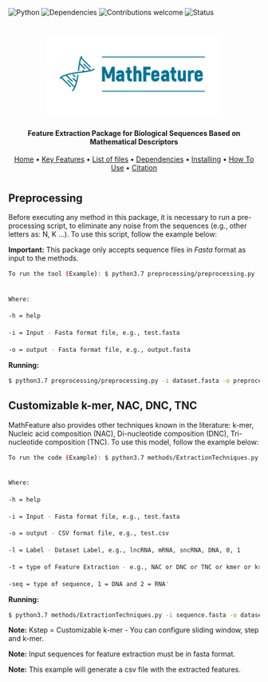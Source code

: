 ![Python](https://img.shields.io/badge/python-v3.7-blue)
![Dependencies](https://img.shields.io/badge/dependencies-up%20to%20date-brightgreen.svg)
![Contributions welcome](https://img.shields.io/badge/contributions-welcome-orange.svg)
![Status](https://img.shields.io/badge/status-up-brightgreen)

<h1 align="center">
  <img src="https://github.com/Bonidia/MathFeature/blob/master/img/MathFeature.png" alt="MathFeature" width="350">
</h1>

<h4 align="center">Feature Extraction Package for Biological Sequences Based on Mathematical Descriptors</h4>
	
<p align="center">
  <a href="https://github.com/Bonidia/MathFeature">Home</a> •
  <a href="#authors">Key Features</a> •
  <a href="#list-of-files">List of files</a> •
  <a href="#dependencies">Dependencies</a> •
  <a href="#installing-dependencies-and-package">Installing</a> •
  <a href="#how-to-use">How To Use</a> •
  <a href="#citation">Citation</a> 
</p>

<h1 align="center"></h1>

## Preprocessing

Before executing any method in this package, it is necessary to run a pre-processing script, to eliminate any noise from the sequences (e.g., other letters as: N, K ...). To use this script, follow the example below:

**Important:** This package only accepts sequence files in *Fasta* format as input to the methods.

```sh
To run the tool (Example): $ python3.7 preprocessing/preprocessing.py -i input -o output


Where:

-h = help

-i = Input - Fasta format file, e.g., test.fasta

-o = output - Fasta format file, e.g., output.fasta
```

**Running:**

```sh
$ python3.7 preprocessing/preprocessing.py -i dataset.fasta -o preprocessing.fasta 
```


## Customizable k-mer, NAC, DNC, TNC

MathFeature also provides other techniques known in the literature: k-mer, Nucleic acid composition (NAC), Di-nucleotide composition (DNC), Tri-nucleotide composition (TNC). To use this model, follow the example below:

```sh
To run the code (Example): $ python3.7 methods/ExtractionTechniques.py -i input -o output -l label -t technique -seq DNA/RNA


Where:

-h = help

-i = Input - Fasta format file, e.g., test.fasta

-o = output - CSV format file, e.g., test.csv

-l = Label - Dataset Label, e.g., lncRNA, mRNA, sncRNA, DNA, 0, 1

-t = type of Feature Extraction - e.g., NAC or DNC or TNC or kmer or kstep

-seq = type of sequence, 1 = DNA and 2 = RNA'
```

**Running:**

```sh
$ python3.7 methods/ExtractionTechniques.py -i sequence.fasta -o dataset.csv -l DNA -t NAC -seq 1
```

**Note:** Kstep =  Customizable k-mer - You can configure sliding window, step and k-mer.

**Note:** Input sequences for feature extraction must be in fasta format.

**Note:** This example will generate a csv file with the extracted features.

